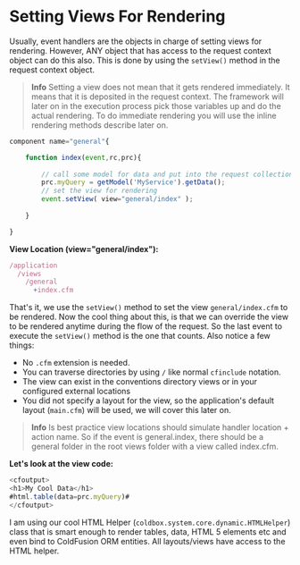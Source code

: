 # Setting Views For Rendering

Usually, event handlers are the objects in charge of setting views for rendering. However, ANY object that has access to the request context object can do this also. This is done by using the `setView()` method in the request context object.


> **Info** Setting a view does not mean that it gets rendered immediately. It means that it is deposited in the request context. The framework will later on in the execution process pick those variables up and do the actual rendering. To do immediate rendering you will use the inline rendering methods describe later on.


```js
component name="general"{

	function index(event,rc,prc){
	
		// call some model for data and put into the request collection
		prc.myQuery = getModel('MyService').getData();
		// set the view for rendering
		event.setView( view="general/index" );
	
	}

}
```

**View Location (view="general/index"):**

```js
/application
  /views
    /general
      +index.cfm
```

That's it, we use the `setView()` method to set the view `general/index.cfm` to be rendered. Now the cool thing about this, is that we can override the view to be rendered anytime during the flow of the request. So the last event to execute the `setView()` method is the one that counts. Also notice a few things:

* No `.cfm` extension is needed.
* You can traverse directories by using `/` like normal `cfinclude` notation.
* The view can exist in the conventions directory views or in your configured external locations
* You did not specify a layout for the view, so the application's default layout (`main.cfm`) will be used, we will cover this later on.
 
> **Info** Is best practice view locations should simulate handler location + action name. So if the event is general.index, there should be a general folder in the root views folder with a view called index.cfm.

**Let's look at the view code:**

```js
<cfoutput>
<h1>My Cool Data</h1>
#html.table(data=prc.myQuery)#
</cfoutput>
```

I am using our cool HTML Helper (`coldbox.system.core.dynamic.HTMLHelper`) class that is smart enough to render tables, data, HTML 5 elements etc and even bind to ColdFusion ORM entities. All layouts/views have access to the HTML helper.